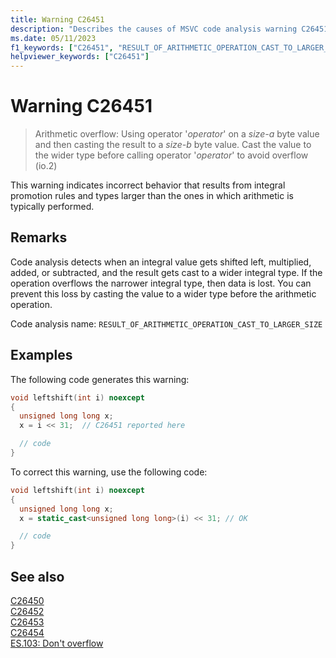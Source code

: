 ```yaml
---
title: Warning C26451
description: "Describes the causes of MSVC code analysis warning C26451, and shows how to fix it."
ms.date: 05/11/2023
f1_keywords: ["C26451", "RESULT_OF_ARITHMETIC_OPERATION_CAST_TO_LARGER_SIZE"]
helpviewer_keywords: ["C26451"]
---
```

# Warning C26451

> Arithmetic overflow: Using operator '*operator*' on a *size-a* byte value and then casting the result to a *size-b* byte value. Cast the value to the wider type before calling operator '*operator*' to avoid overflow (io.2)

This warning indicates incorrect behavior that results from integral promotion rules and types larger than the ones in which arithmetic is typically performed.

## Remarks

Code analysis detects when an integral value gets shifted left, multiplied, added, or subtracted, and the result gets cast to a wider integral type. If the operation overflows the narrower integral type, then data is lost. You can prevent this loss by casting the value to a wider type before the arithmetic operation.

Code analysis name: `RESULT_OF_ARITHMETIC_OPERATION_CAST_TO_LARGER_SIZE`

## Examples

The following code generates this warning:

```cpp
void leftshift(int i) noexcept
{
  unsigned long long x;
  x = i << 31;  // C26451 reported here

  // code
}
```

To correct this warning, use the following code:

```cpp
void leftshift(int i) noexcept
{
  unsigned long long x;
  x = static_cast<unsigned long long>(i) << 31; // OK

  // code
}
```

## See also

[C26450](c26450.md)\
[C26452](c26452.md)\
[C26453](c26453.md)\
[C26454](c26454.md)\
[ES.103: Don't overflow](https://isocpp.github.io/CppCoreGuidelines/CppCoreGuidelines#Res-overflow)
